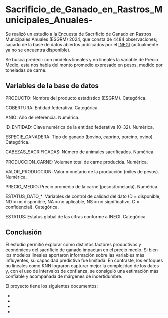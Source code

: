 # Sacrificio_de_Ganado_en_Rastros_Municipales_Anuales-

Se realizó un estudio a la Encuesta de Sacrificio de Ganado en Rastros Municipales Anuales (ESGRM) 2024, que consta de 4484 observaciones; sacado de la base de datos abiertos publicados por el [INEGI](https://www.inegi.org.mx/datosabiertos/) (actualmente ya no se encuentra disponible).

Se busca predecir con modelos lineales y no lineales la variable de Precio Medio, esta nos habla del monto promedio expresado en pesos, medido por toneladas de carne. 

## Variables de la base de datos
PRODUCTO: Nombre del producto estadístico (ESGRM). Categórica.

COBERTURA: Entidad federativa. Categórica.

ANIO: Año de referencia. Numérica.

ID_ENTIDAD: Clave numérica de la entidad federativa (0–32). Numérica.

ESPECIE_GANADERA: Tipo de ganado (bovino, caprino, porcino, ovino). Categórica.

CABEZAS_SACRIFICADAS: Número de animales sacrificados. Numérica.

PRODUCCION_CARNE: Volumen total de carne producida. Numérica.

VALOR_PRODUCCION: Valor monetario de la producción (miles de pesos). Numérica.

PRECIO_MEDIO: Precio promedio de la carne (pesos/tonelada). Numérica.

ESTATUS_DATO_*: Variables de control de calidad del dato (D = disponible, ND = no disponible, NA = no aplicable, NS = no significativo, C = confidencial). Categórica.

ESTATUS: Estatus global de las cifras conforme a INEGI. Categórica.

## Conclusión
El estudio permitió explorar cómo distintos factores productivos y económicos del sacrificio de ganado impactan en el precio medio. Si bien los modelos lineales aportaron información sobre las variables más influyentes, su capacidad predictiva fue limitada. En contraste, los enfoques no lineales como KNN lograron capturar mejor la complejidad de los datos y, con el uso de intervalos de confianza, se consiguió una estimación más confiable y acompañada de márgenes de incertidumbre.

El proyecto tiene los siguientes documentos: 

* []()
* []()
* []()
* []()
